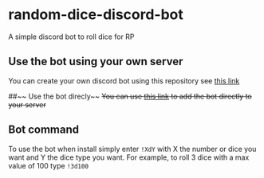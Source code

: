# random-dice-discord-bot
A simple discord bot to roll dice for RP

## Use the bot using your own server
You can create your own discord bot using this repository see [this link](https://www.sitepoint.com/discord-bot-node-js/)

##~~ Use the bot direcly~~
~~You can use [this link](https://discord.com/oauth2/authorize?client_id=831282098462523462&scope=bot&permissions=3072) to add the bot directly to your server~~

## Bot command
To use the bot when install simply enter `!XdY` with X the number or dice you want and Y the dice type you want. For example, to roll 3 dice with a max value of 100 type `!3d100`
